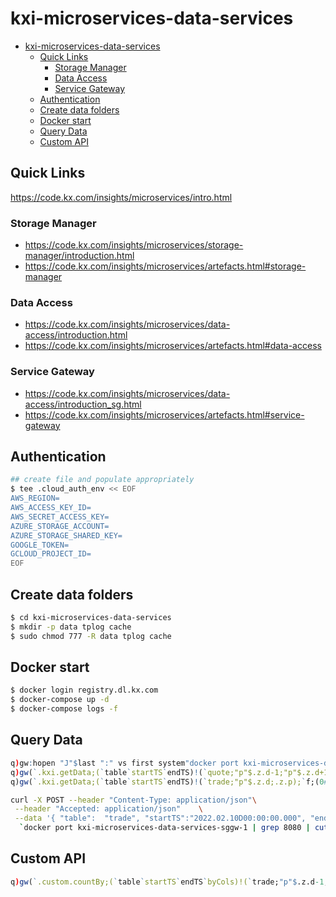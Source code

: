 # kxi-microservices-data-services
- [kxi-microservices-data-services](#kxi-microservices-data-services)
  - [Quick Links](#quick-links)
    - [Storage Manager](#storage-manager)
    - [Data Access](#data-access)
    - [Service Gateway](#service-gateway)
  - [Authentication](#authentication)
  - [Create data folders](#create-data-folders)
  - [Docker start](#docker-start)
  - [Query Data](#query-data)
  - [Custom API](#custom-api)

## Quick Links

<https://code.kx.com/insights/microservices/intro.html>

### Storage Manager

* <https://code.kx.com/insights/microservices/storage-manager/introduction.html>
* <https://code.kx.com/insights/microservices/artefacts.html#storage-manager>

### Data Access

* <https://code.kx.com/insights/microservices/data-access/introduction.html>
* <https://code.kx.com/insights/microservices/artefacts.html#data-access>

### Service Gateway

* <https://code.kx.com/insights/microservices/data-access/introduction_sg.html>
* <https://code.kx.com/insights/microservices/artefacts.html#service-gateway>

## Authentication
```bash
## create file and populate appropriately
$ tee .cloud_auth_env << EOF
AWS_REGION=
AWS_ACCESS_KEY_ID=
AWS_SECRET_ACCESS_KEY=
AZURE_STORAGE_ACCOUNT=
AZURE_STORAGE_SHARED_KEY=
GOOGLE_TOKEN=
GCLOUD_PROJECT_ID=
EOF
```

## Create data folders 
```bash
$ cd kxi-microservices-data-services
$ mkdir -p data tplog cache
$ sudo chmod 777 -R data tplog cache
```

## Docker start
```bash
$ docker login registry.dl.kx.com
$ docker-compose up -d
$ docker-compose logs -f 
```


## Query Data
```q
q)gw:hopen "J"$last ":" vs first system"docker port kxi-microservices-data-services-sggw-1"
q)gw(`.kxi.getData;(`table`startTS`endTS)!(`quote;"p"$.z.d-1;"p"$.z.d+1);`f;(0#`)!())
q)gw(`.kxi.getData;(`table`startTS`endTS)!(`trade;"p"$.z.d;.z.p);`f;(0#`)!())
```
```bash
curl -X POST --header "Content-Type: application/json"\
 --header "Accepted: application/json"    \
 --data '{ "table":  "trade", "startTS":"2022.02.10D00:00:00.000", "endTS":"2023.02.12D00:00:00.000"}'\
  `docker port kxi-microservices-data-services-sggw-1 | grep 8080 | cut -f3 -d " "`"/kxi/getData"
```

## Custom API
```q
q)gw(`.custom.countBy;(`table`startTS`endTS`byCols)!(`trade;"p"$.z.d-1;"p"$.z.d+1;`size);`f;(0#`)!())
```